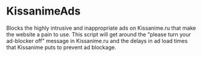 # KissanimeAds
Blocks the highly intrusive and inappropriate ads on Kissanime.ru that make the website a pain to use. This script will get around the "please turn your ad-blocker off" message in Kissanime.ru and the delays in ad load times that Kissanime puts to prevent ad blockage.
